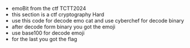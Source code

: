- emoBit from the ctf TCTT2024
- this section is a ctf cryptography Hard
- use this code for decode emo cat and use cyberchef for decode binary
- after decode form binary you got the emoji
- use base100 for decode emoji
- for the last you got the flag

